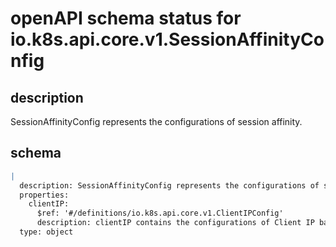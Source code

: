 # openAPI schema status for io.k8s.api.core.v1.SessionAffinityConfig

## description

SessionAffinityConfig represents the configurations of session affinity.

## schema

```yaml
|
  description: SessionAffinityConfig represents the configurations of session affinity.
  properties:
    clientIP:
      $ref: '#/definitions/io.k8s.api.core.v1.ClientIPConfig'
      description: clientIP contains the configurations of Client IP based session affinity.
  type: object

```
